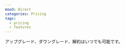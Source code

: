 ```yaml
---
mood: Direct
categories: Pricing
tags:
  - pricing
  - features
---
```

アップグレード、ダウングレード、解約はいつでも可能です。